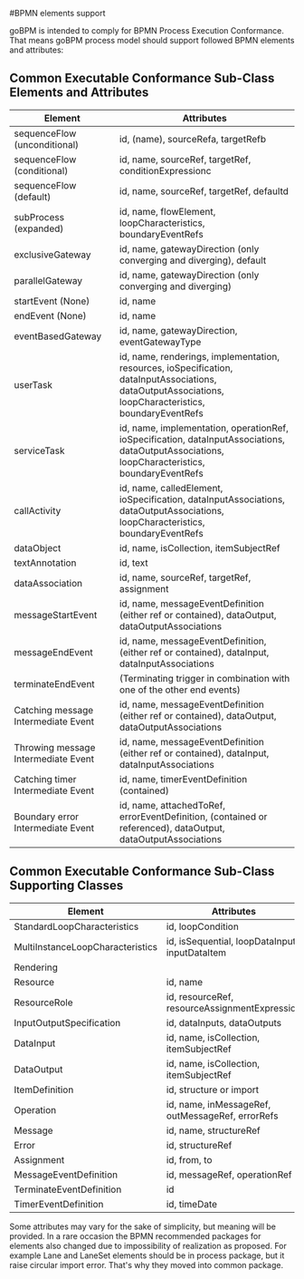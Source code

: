 #BPMN elements support

goBPM is intended to comply for BPMN Process Execution Conformance. 
That means goBPM process model should support followed BPMN elements and attributes:

## Common Executable Conformance Sub-Class Elements and Attributes

| Element | Attributes |
|---------|------------|
| sequenceFlow (unconditional) | id, (name), sourceRefa, targetRefb |
| sequenceFlow (conditional) | id, name, sourceRef, targetRef, conditionExpressionc |
| sequenceFlow (default) | id, name, sourceRef, targetRef, defaultd |
| subProcess (expanded) | id, name, flowElement, loopCharacteristics, boundaryEventRefs |
| exclusiveGateway | id, name, gatewayDirection (only converging and diverging), default |
| parallelGateway | id, name, gatewayDirection (only converging and diverging) |
| startEvent (None) | id, name |
| endEvent (None) | id, name |
| eventBasedGateway | id, name, gatewayDirection, eventGatewayType |
| userTask | id, name, renderings, implementation, resources, ioSpecification, dataInputAssociations, dataOutputAssociations, loopCharacteristics, boundaryEventRefs |
| serviceTask | id, name, implementation, operationRef, ioSpecification, dataInputAssociations, dataOutputAssociations, loopCharacteristics, boundaryEventRefs |
| callActivity | id, name, calledElement, ioSpecification, dataInputAssociations, dataOutputAssociations, loopCharacteristics, boundaryEventRefs |
| dataObject | id, name, isCollection, itemSubjectRef |
| textAnnotation | id, text |
| dataAssociation | id, name, sourceRef, targetRef, assignment |
| messageStartEvent | id, name, messageEventDefinition (either ref or contained), dataOutput, dataOutputAssociations |
| messageEndEvent | id, name, messageEventDefinition, (either ref or contained), dataInput, dataInputAssociations |
| terminateEndEvent | (Terminating trigger in combination with one of the other end events) |
| Catching message Intermediate Event | id, name, messageEventDefinition (either ref or contained), dataOutput, dataOutputAssociations |
| Throwing message Intermediate Event | id, name, messageEventDefinition (either ref or contained), dataInput, dataInputAssociations |
| Catching timer Intermediate Event | id, name, timerEventDefinition (contained) |
| Boundary error Intermediate Event | id, name, attachedToRef, errorEventDefinition, (contained or referenced), dataOutput, dataOutputAssociations |

## Common Executable Conformance Sub-Class Supporting Classes

| Element | Attributes |
|---------|------------|
| StandardLoopCharacteristics | id, loopCondition |
| MultiInstanceLoopCharacteristics | id, isSequential, loopDataInput, inputDataItem |
| Rendering |
| Resource | id, name |
| ResourceRole | id, resourceRef, resourceAssignmentExpression |
| InputOutputSpecification | id, dataInputs, dataOutputs |
| DataInput | id, name, isCollection, itemSubjectRef |
| DataOutput | id, name, isCollection, itemSubjectRef |
| ItemDefinition | id, structure or import |
| Operation | id, name, inMessageRef, outMessageRef, errorRefs |
| Message | id, name, structureRef |
| Error | id, structureRef |
| Assignment | id, from, to |
| MessageEventDefinition | id, messageRef, operationRef |
| TerminateEventDefinition | id |
| TimerEventDefinition | id, timeDate |

Some attributes may vary for the sake of simplicity, but meaning will be provided.
In a rare occasion the BPMN recommended packages for elements also changed due to impossibility of realization as proposed.
For example Lane and LaneSet elements should be in process package, but it raise circular import error. That's why they moved into common package.

